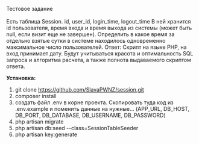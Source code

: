Тестовое задание<br><br>
Есть таблица Session. 
id, user_id, login_time, logout_time
В ней хранится id пользователя, время входа и время выхода из системы (может быть null, если визит еще не завершен). Определить в какое время за отдельно взятые сутки в системе находилось одновременно максимальное число пользователей. 
Ответ: Скрипт на языке PHP, на вход принимает дату. Будут учитываться красота и оптимальность  SQL запроса и алгоритма расчета, а также полнота выдаваемого скриптом ответа.<br>


**Установка:**

1) git clone https://github.com/SlavaPWNZ/session.git
2) composer install
3) создать файл .env в корне проекта. Скопировать туда 
код из .env.example и поменить данные на нужные... 
(APP_URL, DB_HOST, DB_PORT, DB_DATABASE, DB_USERNAME, DB_PASSWORD)
4) php artisan migrate
5) php artisan db:seed --class=SessionTableSeeder
6) php artisan key:generate

